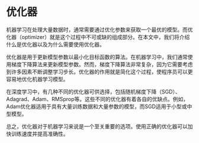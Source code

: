 # 优化器

机器学习在处理大量数据时，通常需要通过优化参数来获取一个最优的模型。而优化器（optimizer）就是这个过程中不可或缺的组成部分。在本文中，我们将介绍什么是优化器以及为什么需要使用优化器。

优化器是用于更新模型参数以最小化目标函数的算法。在机器学习中，我们通常使用梯度下降算法来更新模型参数。然而，梯度下降算法非常复杂，因为它需要考虑到许多因素不断调整学习步长。优化器的作用就是简化这个过程，使程序员可以更容易地优化机器学习模型。

在深度学习中，有几种不同的优化器可供选择，包括随机梯度下降（SGD）、Adagrad、Adam、RMSprop等。这些不同的优化器有着各自的优缺点。例如，Adam优化器适用于具有大量训练数据和大量参数的模型，而SGD适用于小型或中型模型。

总之，优化器对于机器学习来说是一个至关重要的选项。使用正确的优化器可以加快训练速度并提高准确性。